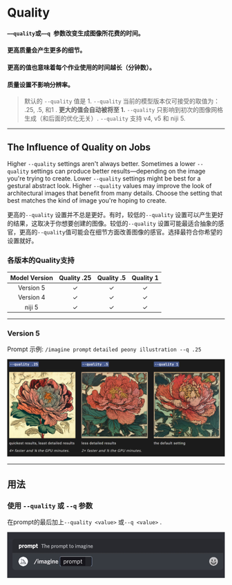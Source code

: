 # Quality

#### 

#### `——quality`或`——q `参数改变生成图像所花费的时间。

#### 更高质量会产生更多的细节。

#### 更高的值也意味着每个作业使用的时间越长（分钟数）。

#### 质量设置不影响分辨率。

> 默认的 `--quality` 值是 1.
> `--quality` 当前的模型版本仅可接受的取值为： .25, .5, 和1 . **更大的值会自动被将至 1.**
> `--quality` 只影响到初次的图像网格生成（和后面的优化无关）.
> `--quality` 支持 v4, v5 和 niji 5.

------

## The Influence of Quality on Jobs

Higher `--quality` settings aren't always better. Sometimes a lower `--quality` settings can produce better results—depending on the image you're trying to create. Lower `--quality` settings might be best for a gestural abstract look. Higher `--quality` values may improve the look of architectural images that benefit from many details. Choose the setting that best matches the kind of image you're hoping to create.

更高的`--quality` 设置并不总是更好。有时，较低的`--quality` 设置可以产生更好的结果，这取决于你想要创建的图像。较低的`--quality` 设置可能最适合抽象的感官，更高的`--quality`值可能会在细节方面改善图像的感官。选择最符合你希望的设置就好。

### 各版本的Quality支持

| Model Version | Quality .25 | Quality .5 | Quality 1 |
| :-----------: | :---------: | :--------: | :-------: |
|   Version 5   |      ✓      |     ✓      |     ✓     |
|   Version 4   |      ✓      |     ✓      |     ✓     |
|    niji 5     |      ✓      |     ✓      |     ✓     |



------

### Version 5

Prompt 示例: `/imagine prompt` `detailed peony illustration --q .25`

![image-20230603211151533](../images/base/quality/image-20230603211151533.png)



------

## 用法

### 使用 `--quality` 或 `--q` 参数

在prompt的最后加上`--quality <value>` 或`--q <value>` .

![Animated Gif showing how the Midjourney quality parameter is typed](../images/base/quality/MJ_Parameter_Quality.gif)
